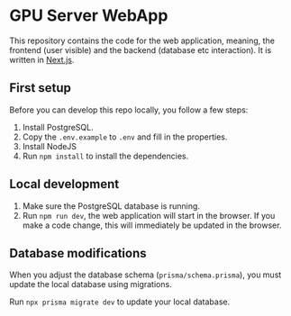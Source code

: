 # GPU Server WebApp

This repository contains the code for the web application, meaning, the frontend (user visible) and the backend (database etc interaction). It is written in [Next.js](https://nextjs.org/).

## First setup

Before you can develop this repo locally, you follow a few steps:

1. Install PostgreSQL.
2. Copy the `.env.example` to `.env` and fill in the properties.
3. Install NodeJS
4. Run `npm install` to install the dependencies.

## Local development

1. Make sure the PostgreSQL database is running.
2. Run `npm run dev`, the web application will start in the browser. If you make a code change, this will immediately be updated in the browser.

## Database modifications

When you adjust the database schema (`prisma/schema.prisma`), you must update the local database using migrations.

Run `npx prisma migrate dev` to update your local database.

